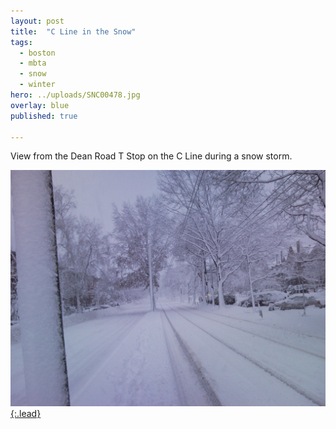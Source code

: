 ```yaml
---
layout: post
title:  "C Line in the Snow"
tags:
  - boston
  - mbta
  - snow
  - winter
hero: ../uploads/SNC00478.jpg
overlay: blue
published: true

---
```


View from the Dean Road T Stop on the C Line during a snow storm.

[![Dean Road T Stop](../uploads/SNC00478.jpg){:.lead}](../uploads/SNC00478.jpg)